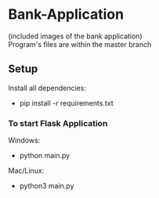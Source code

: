 # Bank-Application
(included images of the bank application)  
Program's files are within the master branch

## Setup
Install all dependencies:
- pip install -r requirements.txt   

### To start Flask Application
Windows:
- python main.py   

Mac/Linux:
- python3 main.py


